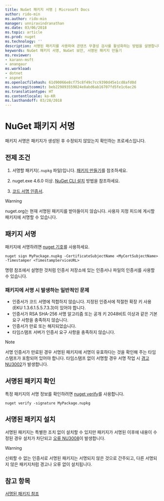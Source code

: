 ```yaml
---
title: NuGet 패키지 서명 | Microsoft Docs
author: rido-min
ms.author: rido-min
manager: unniravindranathan
ms.date: 03/06/2018
ms.topic: article
ms.prod: nuget
ms.technology: ''
description: 서명된 패키지를 사용하여 콘텐츠 무결성 검사를 활성화하는 방법을 설명합니다.
keywords: NuGet 패키지 서명, NuGet 보안, 서명된 패키지 만들기
ms.reviewer:
- karann-msft
- anangaur
ms.workload:
- dotnet
- aspnet
ms.openlocfilehash: 61d90066e8cf75c8f49c7cc9390d45e1cd8afd0d
ms.sourcegitcommit: beb229893559824e8abd6ab16707fd5fe1c6ac26
ms.translationtype: HT
ms.contentlocale: ko-KR
ms.lasthandoff: 03/28/2018
---
```

# <a name="signing-nuget-packages"></a>NuGet 패키지 서명

패키지 서명은 패키지가 생성된 후 수정되지 않았는지 확인하는 프로세스입니다.

## <a name="prerequisites"></a>전제 조건

1. 서명할 패키지(`.nupkg` 파일)입니다. [패키지 만들기](creating-a-package.md)를 참조하세요.

1. nuget.exe 4.6.0 이상. [NuGet CLI 설치](../install-nuget-client-tools.md#nugetexe-cli) 방법을 참조하세요.

1. [코드 서명 인증서](../reference/signed-packages-reference.md#get-a-code-signing-certificate).

> [!Warning]
> nuget.org는 현재 서명된 패키지를 받아들이지 않습니다. 사용자 지정 피드에 게시할 패키지에 서명할 수 있습니다.

## <a name="sign-a-package"></a>패키지 서명

패키지에 서명하려면 [nuget 기호](../tools/cli-ref-sign.md)를 사용하세요.

```cli
nuget sign MyPackage.nupkg -CertificateSubjectName <MyCertSubjectName> -Timestamper <TimestampServiceURL>
```

명령 참조에서 설명한 것처럼 인증서 저장소에 있는 인증서나 파일의 인증서를 사용할 수 있습니다.

### <a name="common-problems-when-signing-a-package"></a>패키지에 서명 시 발생하는 일반적인 문제

- 인증서가 코드 서명에 적합하지 않습니다. 지정된 인증서에 적절한 확장 키 사용(EKU 1.3.6.1.5.5.7.3.3)이 있어야 합니다.
- 인증서가 RSA SHA-256 서명 알고리즘 또는 공개 키 2048비트 이상과 같은 기본 요구 사항을 충족하지 않습니다.
- 인증서가 만료 또는 해지되었습니다.
- 타임스탬프 서버가 인증서 요구 사항을 충족하지 않습니다.

> [!Note]
> 서명 인증서가 만료된 경우 서명된 패키지에 서명이 유효하다는 것을 확인해 주는 타임스탬프가 포함되어 있어야 합니다. 타임스탬프 없이 서명할 경우 서명 작업 시 [경고 NU3002](../reference/Errors-and-Warnings.md#nu3002)가 발생합니다.

## <a name="verify-a-signed-package"></a>서명된 패키지 확인

특정 패키지의 서명 정보를 확인하려면 [nuget verify](../tools/cli-ref-verify.md)를 사용합니다.

```cli
nuget verify -signature MyPackage.nupkg
```

## <a name="install-a-signed-package"></a>서명된 패키지 설치

서명된 패키지는 특별한 조치 없이 설치할 수 있지만 패키지가 서명된 이후에 내용이 수정된 경우 설치가 차단되고 [오류 NU3008](../reference/Errors-and-Warnings.md#nu3008)이 발생합니다.

> [!Warning]
> 신뢰할 수 없는 인증서로 서명된 패키지는 서명되지 않은 것으로 간주되고, 다른 서명되지 않은 패키지처럼 경고나 오류 없이 설치됩니다.

## <a name="see-also"></a>참고 항목

[서명된 패키지 참조](../reference/Signed-Packages-Reference.md)
